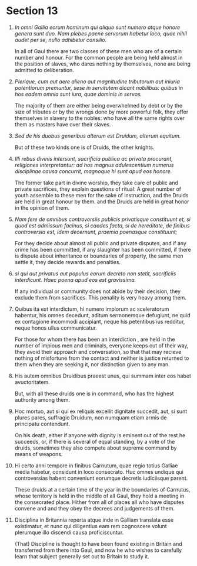 # Section 13

1. *In omni Gallia eorum hominum qui aliquo sunt numero atque honore genera sunt
   duo. Nam plebes paene servorum habetur loco, quae nihil audet per se, nullo
   adhibetur consilio.*

   In all of Gaul there are two classes of these men who are of a certain number
   and honour.  For the common people are being held almost in the position of
   slaves, who dares nothing by themselves, none are being admitted to
   deliberation.

2. *Plerique, cum aut aere alieno aut magnitudine tributorum aut iniuria
   potentiorum premuntur, sese in servitutem dicant nobilibus: quibus in hos
   eadem omnia sunt iura, quae dominis in servos.*

   The majority of them are either being overwhelmed by debt or by the size of
   tributes or by the wrongs done by more powerful folk, they offer themselves
   in slavery to the nobles: who have all the same rights over them as masters
   have over their slaves.

3. *Sed de his duobus generibus alterum est Druidum, alterum equitum.*

   But of these two kinds one is of Druids, the other knights.

4. *Illi rebus divinis intersunt, sacrificia publica ac privata procurant,
   religiones interpretantur: ad hos magnus adulescentium numerus disciplinae
   causa concurrit, magnoque hi sunt apud eos honore.*

   The former take part in divine worship, they take care of public and private
   sacrifices, they explain questions of ritual: A great number of youth
   assemble to these men for the sake of instruction, and the Druids are held in
   great honour by them.  and the Druids are held in great honor in the opinion
   of them.

5. *Nam fere de omnibus controversiis publicis privatisque constituunt et, si
   quod est admissum facinus, si caedes facta, si de hereditate, de finibus
   controversia est, idem decernunt, praemia poenasque constituunt;*

   For they decide about almost all public and private disputes, and if any
   crime has been committed, if any slaughter has been committed, if there is
   dispute about inheritance or boundaries of property, the same men settle it,
   they decide rewards and penalties.

6. *si qui aut privatus aut populus eorum decreto non stetit, sacrificiis
   interdicunt. Haec poena apud eos est gravissima.*

   If any individual or community does not abide by their decision, they exclude
   them from sacrifices. This penality is very heavy among them.

7. Quibus ita est interdictum, hi numero impiorum ac sceleratorum habentur, his
   omnes decedunt, aditum sermonemque defugiunt, ne quid ex contagione incommodi
   accipiant, neque his petentibus ius redditur, neque honos ullus communicatur. 

   For those for whom there has been an interdiction , are held in the number of
   impious men and criminals, everyone keeps out of their way, they avoid their
   approach and conversation, so that that may recieve nothing of misfortune
   from the contact and neither is justice returned to them when they are
   seeking it, nor distinction given to any man.

8. His autem omnibus Druidibus praeest unus, qui summam inter eos habet
   avuctoritatem.

   But, with all these druids one is in command, who has the highest authority
   among them.

9. Hoc mortuo, aut si qui ex reliquis excellit dignitate succedit, aut, si sunt
   plures pares, suffragio Druidum, non numquam etiam armis de principatu
   contendunt.

   On his death, either if anyone with dignity is eminent out of the rest he
   succeeds, or, if there is several of equal standing, by a vote of the druids,
   sometimes they also compete about supreme command by means of weapons.

10. Hi certo anni tempore in finibus Carnutum, quae regio totius Galliae media
    habetur, considunt in loco consecrato. Huc omnes undique qui controversias
    habent conveniunt eorumque decretis iudiciisque parent.

    These druids at a certain time of the year in the boundaries of Carnutus,
    whose territory is held in the middle of all Gaul, they hold a meeting in
    the consecrated place. Hither from all of places all who have disputes
    convene and and they obey the decrees and judgements of them. 

11. Disciplina in Britannia reperta atque inde in Galliam translata esse
    existimatur, et nunc qui diligentius eam rem cognoscere volunt plerumque
    illo discendi causa proficiscuntur.

    (That) Discipline is thought to have been found existing in Britain and
    transferred from there into Gaul, and now he who wishes to carefully learn
    that subject generally set out to Britain to study it.

